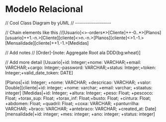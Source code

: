 # Modelo Relacional

// Cool Class Diagram by yUML
// ------------------

// Chain elements like this
//[Usuario]<>-orders*>[Cliente]++-0..*>[Planos][usuario]++1.-n.>[Cliente][cliente]<>n.-n.>[Planos][cliente]<>1.-1.>[Mensalidade][cliente]++1.-1.>[Medidas]

// Add notes
// [Order]-[note: Aggregate Root ala DDD{bg:wheat}]

// Add more detail
[Usuario|+id: Integer;+nome: VARCHAR;+email: VARCHAR;+cargo: Integer;-password: VARCHAR;+status: Integer;+token: Integer;+valid_date_token: DATE]

[Planos|+id: Integer; +nome: VARCHAR; +descricao: VARCHAR; +valor: Double][cliente|+id: integer; +nome: varchar; +email: varchar; +staatus: integer]
[Medidas|+id: Integer; +altura: Integer; +peso: Float; +pescoco: Float; +torax_sup: Float; +torax_inf: Float;+busto: Float; +cintura: Float; +abdomen: Float; +quadril: Float; +coxa: VARCHAR; +panturrilha: VARCHAR; +braco: VARCHAR; +antebraco: VARCHAR; +created_at: Date][mensalidade|+id: integer; +mes: integer; +ano: integer; +status: integer]

